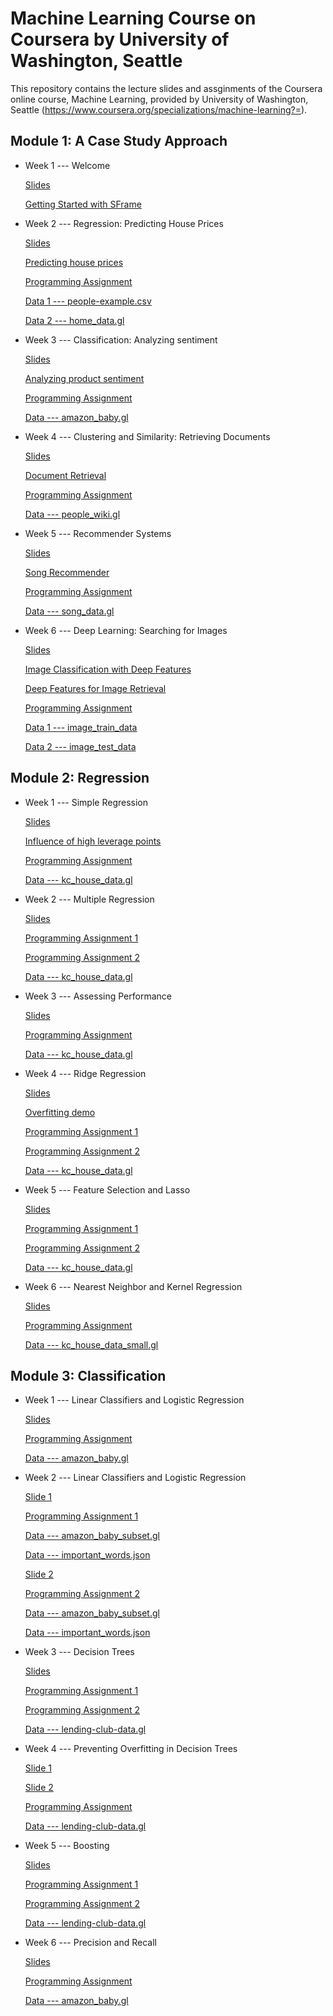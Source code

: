 # **Machine Learning Course on Coursera by University of Washington, Seattle**

This repository contains the lecture slides and assginments of the Coursera online course, Machine Learning, provided by University of Washington, Seattle (https://www.coursera.org/specializations/machine-learning?=).

## Module 1: A Case Study Approach


- Week 1 --- Welcome

  [Slides](https://github.com/lxn1021/Machine-Learning-Course-on-Coursera---U.W.-/blob/master/intro.pdf)
  
  [Getting Started with SFrame](https://github.com/lxn1021/Machine-Learning-Course-on-Coursera---U.W.-/blob/master/Getting%20Started%20with%20SFrame.ipynb)
  
  
- Week 2 --- Regression: Predicting House Prices
  
  [Slides](https://github.com/lxn1021/Machine-Learning-Course-on-Coursera---U.W.-/blob/master/regression-intro-annotated.pdf)
  
  [Predicting house prices](https://github.com/lxn1021/Machine-Learning-Course-on-Coursera---U.W.-/blob/master/Predicting%20house%20prices.ipynb)
  
  [Programming Assignment](https://github.com/lxn1021/Machine-Learning-Course-on-Coursera---U.W.-/blob/master/Week2_programming%20assignment.ipynb)
  
  [Data 1 --- people-example.csv](https://github.com/lxn1021/Machine-Learning-Course-on-Coursera---U.W.-/blob/master/people-example.csv)
  
  [Data 2 --- home_data.gl](https://github.com/lxn1021/Machine-Learning-Course-on-Coursera---U.W.-/tree/master/home_data.gl)
  
  
- Week 3 --- Classification: Analyzing sentiment
  
  [Slides](https://github.com/lxn1021/Machine-Learning-Course-on-Coursera---U.W.-/blob/master/classification-annotated.pdf)
    
  [Analyzing product sentiment](https://github.com/lxn1021/Machine-Learning-Course-on-Coursera---U.W.-/blob/master/Analyzing%20product%20sentiment.ipynb)
    
  [Programming Assignment](https://github.com/lxn1021/Machine-Learning-Course-on-Coursera---U.W.-/blob/master/Week%203_programming%20assignment.ipynb)

  [Data --- amazon_baby.gl](https://github.com/lxn1021/Machine-Learning-Course-on-Coursera---U.W.-/tree/master/amazon_baby.gl)
    

- Week 4 --- Clustering and Similarity: Retrieving Documents

  [Slides](https://github.com/lxn1021/Machine-Learning-Course-on-Coursera---U.W.-/blob/master/clustering-intro-annotated.pdf)
  
  [Document Retrieval](https://github.com/lxn1021/Machine-Learning-Course-on-Coursera---U.W.-/blob/master/Document%20Retrieval.ipynb)
  
  [Programming Assignment](https://github.com/lxn1021/Machine-Learning-Course-on-Coursera---U.W.-/blob/master/Week%204_programming%20assignment.ipynb)
  
  [Data --- people_wiki.gl](https://github.com/lxn1021/Machine-Learning-Course-on-Coursera---U.W.-/tree/master/people_wiki.gl)


- Week 5 --- Recommender Systems

  [Slides](https://github.com/lxn1021/Machine-Learning-Course-on-Coursera---U.W.-/blob/master/recommenders-intro-annotated.pdf)
  
  [Song Recommender](https://github.com/lxn1021/Machine-Learning-Course-on-Coursera---U.W.-/blob/master/Song%20Recommender.ipynb)
  
  [Programming Assignment](https://github.com/lxn1021/Machine-Learning-Course-on-Coursera---U.W.-/blob/master/Week%205_programming%20assignment.ipynb)
  
  [Data --- song_data.gl](https://github.com/lxn1021/Machine-Learning-Course-on-Coursera---U.W.-/tree/master/song_data.gl)


- Week 6 --- Deep Learning: Searching for Images

  [Slides](https://github.com/lxn1021/Machine-Learning-Course-on-Coursera---U.W.-/blob/master/deeplearning-annotated.pdf)
  
  [Image Classification with Deep Features](https://github.com/lxn1021/Machine-Learning-Course-on-Coursera---U.W.-/blob/master/Image%20Classification%20with%20Deep%20Features.ipynb)
  
  [Deep Features for Image Retrieval](https://github.com/lxn1021/Machine-Learning-Course-on-Coursera---U.W.-/blob/master/Deep%20Features%20for%20Image%20Retrieval.ipynb)
  
  [Programming Assignment](https://github.com/lxn1021/Machine-Learning-Course-on-Coursera---U.W.-/blob/master/Week%206_programming%20assignment.ipynb)
  
  [Data 1 --- image_train_data](https://github.com/lxn1021/Machine-Learning-Course-on-Coursera---U.W.-/tree/master/image_train_data)
  
  [Data 2 --- image_test_data](https://github.com/lxn1021/Machine-Learning-Course-on-Coursera---U.W.-/tree/master/image_test_data)
  
  
  
## Module 2: Regression

- Week 1 --- Simple Regression

  [Slides](https://github.com/lxn1021/Machine-Learning-Course-on-Coursera---U.W.-/blob/master/week1_simpleregression-annotated.pdf)
  
  [Influence of high leverage points](https://github.com/lxn1021/Machine-Learning-Course-on-Coursera---U.W.-/blob/master/Influence%20of%20high%20leverage%20points.ipynb)
  
  [Programming Assignment](https://github.com/lxn1021/Machine-Learning-Course-on-Coursera---U.W.-/blob/master/Week%201_Simple%20Linear%20Regression%20.ipynb)
  
  [Data --- kc_house_data.gl](https://github.com/lxn1021/Machine-Learning-Course-on-Coursera---U.W.-/tree/master/kc_house_data.gl)
 
 
 - Week 2 --- Multiple Regression
 
    [Slides](https://github.com/lxn1021/Machine-Learning-Course-on-Coursera---U.W.-/blob/master/week2_multipleregression-annotated.pdf)
    
    [Programming Assignment 1](https://github.com/lxn1021/Machine-Learning-Course-on-Coursera---U.W.-/blob/master/Week%202_multiple%20linear%20regression.ipynb)
    
    [Programming Assignment 2](https://github.com/lxn1021/Machine-Learning-Course-on-Coursera---U.W.-/blob/master/Week%202_multiple%20linear%20regression_2.ipynb)
    
    [Data --- kc_house_data.gl](https://github.com/lxn1021/Machine-Learning-Course-on-Coursera---U.W.-/tree/master/kc_house_data.gl)


- Week 3 --- Assessing Performance
  
   [Slides](https://github.com/lxn1021/Machine-Learning-Course-on-Coursera---U.W.-/blob/master/week3_assessingperformance-annotated.pdf)
   
   [Programming Assignment](https://github.com/lxn1021/Machine-Learning-Course-on-Coursera---U.W.-/blob/master/Week%203_polynomial%20regression.ipynb)
   
   [Data --- kc_house_data.gl](https://github.com/lxn1021/Machine-Learning-Course-on-Coursera---U.W.-/tree/master/kc_house_data.gl)


- Week 4 --- Ridge Regression

  [Slides](https://github.com/lxn1021/Machine-Learning-Course-on-Coursera---U.W.-/blob/master/week4_ridgeregression-annotated.pdf)
  
  [Overfitting demo](https://github.com/lxn1021/Machine-Learning-Course-on-Coursera---U.W.-/blob/master/Overfitting%20demo.ipynb)
  
  [Programming Assignment 1](https://github.com/lxn1021/Machine-Learning-Course-on-Coursera---U.W.-/blob/master/Week%204_ridge%20regression_1.ipynb)
  
  [Programming Assignment 2](https://github.com/lxn1021/Machine-Learning-Course-on-Coursera---U.W.-/blob/master/Week%204_ridge%20regression_2.ipynb)
  
  [Data --- kc_house_data.gl](https://github.com/lxn1021/Machine-Learning-Course-on-Coursera---U.W.-/tree/master/kc_house_data.gl)
  

- Week 5 --- Feature Selection and Lasso
  
  [Slides](https://github.com/lxn1021/Machine-Learning-Course-on-Coursera---U.W.-/blob/master/week5_lassoregression-annotated.pdf)
  
  [Programming Assignment 1](https://github.com/lxn1021/Machine-Learning-Course-on-Coursera---U.W.-/blob/master/Week%205_feature%20selection%20and%20lasso.ipynb)
  
  [Programming Assignment 2](https://github.com/lxn1021/Machine-Learning-Course-on-Coursera---U.W.-/blob/master/Week%205_LASSO.ipynb)
  
  [Data --- kc_house_data.gl](https://github.com/lxn1021/Machine-Learning-Course-on-Coursera---U.W.-/tree/master/kc_house_data.gl)
  
  
 - Week 6 --- Nearest Neighbor and Kernel Regression
  
    [Slides](https://github.com/lxn1021/Machine-Learning-Course-on-Coursera---U.W.-/blob/master/week6_NNkernelregression-annotated.pdf)
    
    [Programming Assignment](https://github.com/lxn1021/Machine-Learning-Course-on-Coursera---U.W.-/blob/master/Week%206_K-NN%20regression.ipynb)
    
    [Data --- kc_house_data_small.gl](https://github.com/lxn1021/Machine-Learning-Course-on-Coursera---U.W.-/tree/master/kc_house_data_small.gl)



## Module 3: Classification

- Week 1 --- Linear Classifiers and Logistic Regression

  [Slides](https://github.com/lxn1021/Machine-Learning-Course-on-Coursera---U.W.-/blob/master/logistic-regression-model-annotated.pdf)
  
  [Programming Assignment](https://github.com/lxn1021/Machine-Learning-Course-on-Coursera---U.W.-/blob/master/Week%201_predicting%20sentiment%20from%20product%20reviews.ipynb)

  [Data --- amazon_baby.gl](https://github.com/lxn1021/Machine-Learning-Course-on-Coursera---U.W.-/tree/master/amazon_baby.gl)
  
  
 - Week 2 --- Linear Classifiers and Logistic Regression

   [Slide 1](https://github.com/lxn1021/Machine-Learning-Course-on-Coursera---U.W.-/blob/master/logistic-regression-learning-annotated.pdf)
   
   [Programming Assignment 1](https://github.com/lxn1021/Machine-Learning-Course-on-Coursera---U.W.-/blob/master/Week%202_Implement%20logistic%20regression.ipynb)

    [Data --- amazon_baby_subset.gl](https://github.com/lxn1021/Machine-Learning-Course-on-Coursera---U.W.-/tree/master/amazon_baby_subset.gl)
    
    [Data --- important_words.json](https://github.com/lxn1021/Machine-Learning-Course-on-Coursera---U.W.-/blob/master/important_words.json)
    
    [Slide 2](https://github.com/lxn1021/Machine-Learning-Course-on-Coursera---U.W.-/blob/master/logistic-regression-overfitting-annotated.pdf)
    
    [Programming Assignment 2](https://github.com/lxn1021/Machine-Learning-Course-on-Coursera---U.W.-/blob/master/Week%202_Linear%20classifier%20regularization.ipynb)
    
    [Data --- amazon_baby_subset.gl](https://github.com/lxn1021/Machine-Learning-Course-on-Coursera---U.W.-/tree/master/amazon_baby_subset.gl)
    
    [Data --- important_words.json](https://github.com/lxn1021/Machine-Learning-Course-on-Coursera---U.W.-/blob/master/important_words.json)


 - Week 3 --- Decision Trees
 
    [Slides](https://github.com/lxn1021/Machine-Learning-Course-on-Coursera---U.W.-/blob/master/decision-trees-annotated.pdf)
    
    [Programming Assignment 1](https://github.com/lxn1021/Machine-Learning-Course-on-Coursera---U.W.-/blob/master/Week%203_Decision%20tree_1.ipynb)
    
    [Programming Assignment 2](https://github.com/lxn1021/Machine-Learning----U.W.-Seattle/blob/master/Week%203_Decision%20trees_2.ipynb)
    
    [Data --- lending-club-data.gl](https://github.com/lxn1021/Machine-Learning-Course-on-Coursera---U.W.-/tree/master/lending-club-data.gl)
    

- Week 4 --- Preventing Overfitting in Decision Trees
  
     [Slide 1](https://github.com/lxn1021/Machine-Learning----U.W.-Seattle/blob/master/decision-trees-overfitting-annotated.pdf)
     
     [Slide 2](https://github.com/lxn1021/Machine-Learning----U.W.-Seattle/blob/master/decision-trees-missing-values-annotated.pdf)
     
     [Programming Assignment](https://github.com/lxn1021/Machine-Learning----U.W.-Seattle/blob/master/Week%206_Decision%20tree%20practical.ipynb)
     
     [Data --- lending-club-data.gl](https://github.com/lxn1021/Machine-Learning-Course-on-Coursera---U.W.-/tree/master/lending-club-data.gl)
     

- Week 5 --- Boosting

    [Slides](https://github.com/lxn1021/Machine-Learning----U.W.-Seattle/blob/master/boosting-annotated.pdf)
    
    [Programming Assignment 1](https://github.com/lxn1021/Machine-Learning----U.W.-Seattle/blob/master/Week%205_Boosting_1.ipynb)
    
    [Programming Assignment 2](https://github.com/lxn1021/Machine-Learning----U.W.-Seattle/blob/master/Week%205_boosting_2.ipynb)
    
    [Data --- lending-club-data.gl](https://github.com/lxn1021/Machine-Learning-Course-on-Coursera---U.W.-/tree/master/lending-club-data.gl)


- Week 6 --- Precision and Recall

    [Slides](https://github.com/lxn1021/Machine-Learning----U.W.-Seattle/blob/master/precision-recall.pdf)
    
    [Programming Assignment](https://github.com/lxn1021/Machine-Learning----U.W.-Seattle/blob/master/Week%206_Precision%20and%20Recall.ipynb)
    
    [Data --- amazon_baby.gl](https://github.com/lxn1021/Machine-Learning-Course-on-Coursera---U.W.-/tree/master/amazon_baby.gl)
